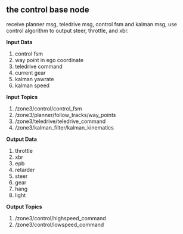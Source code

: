 ## the control base node

receive planner msg, teledrive msg, control fsm and kalman msg, use control algorithm to output steer, throttle, and xbr.

**Input Data**

1. control fsm
2. way point in ego coordinate
3. teledrive command
4. current gear
5. kalman yawrate
6. kalman speed

**Input Topics**

1. /zone3/control/control_fsm
2. /zone3/planner/follow_tracks/way_points
3. /zone3/teledrive/teledrive_command
4. /zone3/kalman_filter/kalman_kinematics

**Output Data**

1. throttle
2. xbr
3. epb
4. retarder
5. steer
6. gear
7. hang
8. light

**Output Topics**

1. /zone3/control/highspeed_command
2. /zone3/control/lowspeed_command